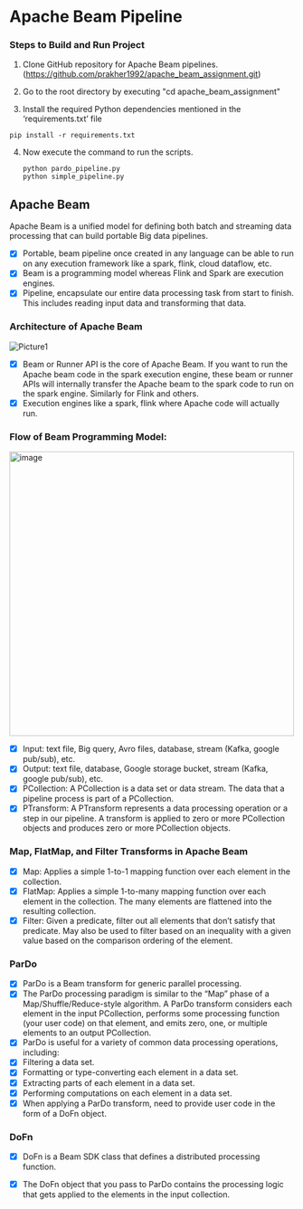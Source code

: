 # Apache Beam Pipeline

### Steps to Build  and Run Project
1. Clone GitHub repository  for Apache Beam pipelines. (https://github.com/prakher1992/apache_beam_assignment.git)

2. Go to the root directory by executing "cd apache_beam_assignment"

3. Install the required Python dependencies mentioned in the ‘requirements.txt’ file
```
pip install -r requirements.txt
```
4. Now execute the command to run the scripts.
   ```
   python pardo_pipeline.py
   python simple_pipeline.py
   ```
## Apache Beam
Apache Beam is a unified model for defining both batch and streaming data processing that can build portable Big data pipelines.
- [x] Portable, beam pipeline once created in any language can be able to run on any execution framework like a spark, flink, cloud dataflow, etc.
- [x] Beam is a programming model whereas Flink and Spark are execution engines.
- [x] Pipeline, encapsulate our entire data processing task from start to finish. This includes reading input data and transforming that data.

### Architecture of Apache Beam
![Picture1](https://github.com/prakher1992/apache_beam_assignment/assets/23658440/92ad0808-85e5-4727-a3c8-f345f70ac71e)
- [x] Beam or Runner API is the core of Apache Beam. If you want to run the Apache beam code in the spark execution engine, these beam or runner APIs will internally transfer the Apache beam to the spark code to run on the spark engine. Similarly for Flink and others.
- [x] Execution engines like a spark, flink where Apache code will actually run.

### Flow of Beam Programming Model:
<img width="503" alt="image" src="https://github.com/prakher1992/apache_beam_assignment/assets/23658440/314f39af-d374-401d-8228-97d46b4d2825">

- [x] Input: text file, Big query, Avro files, database, stream (Kafka, google pub/sub), etc.
- [x] Output: text file, database, Google storage bucket, stream (Kafka, google pub/sub), etc.
- [x] PCollection: A PCollection is a data set or data stream. The data that a pipeline process is part of a PCollection.
- [x] PTransform: A PTransform represents a data processing operation or a step in our pipeline. A transform is applied to zero or more PCollection objects and produces zero or more PCollection objects.

### Map, FlatMap, and Filter Transforms in Apache Beam
- [x] Map: Applies a simple 1-to-1 mapping function over each element in the collection.
- [x] FlatMap: Applies a simple 1-to-many mapping function over each element in the collection. The many elements are flattened into the resulting collection.
- [x] Filter: Given a predicate, filter out all elements that don’t satisfy that predicate. May also be used to filter based on an inequality with a given value based on the comparison ordering of the element.

### ParDo
- [x] ParDo is a Beam transform for generic parallel processing.
- [x] The ParDo processing paradigm is similar to the “Map” phase of a Map/Shuffle/Reduce-style algorithm. A ParDo transform considers each element in the input PCollection, performs some processing function (your user code) on that element, and emits zero, one, or multiple elements to an output PCollection.
- [x] ParDo is useful for a variety of common data processing operations, including:
- [x]	Filtering a data set. 
- [x]	Formatting or type-converting each element in a data set.
- [x]	Extracting parts of each element in a data set. 
- [x]	Performing computations on each element in a data set.
- [x]	When applying a ParDo transform, need to provide user code in the form of a DoFn object.

### DoFn
- [x]	DoFn is a Beam SDK class that defines a distributed processing function.
- [x]	The DoFn object that you pass to ParDo contains the processing logic that gets applied to the elements in the input collection. 



